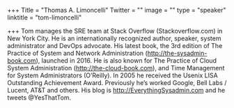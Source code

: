 +++
Title = "Thomas A. Limoncelli"
Twitter = ""
image = ""
type = "speaker"
linktitle = "tom-limoncelli"

+++
Tom manages the SRE team at Stack Overflow (Stackoverflow.com) in New York City. He is an internationally recognized author, speaker, system administrator and DevOps advocate. His latest book, the 3rd edition of The Practice of System and Network Administration (http://the-sysadmin-book.com), launched in 2016. He is also known for The Practice of Cloud System Administration (http://the-cloud-book.com), and Time Management for System Administrators (O’Reilly). In 2005 he received the Usenix LISA Outstanding Achievement Award. Previously he’s worked Google, Bell Labs / Lucent, AT&T and others. His blog is http://EverythingSysadmin.com and he tweets @YesThatTom.

